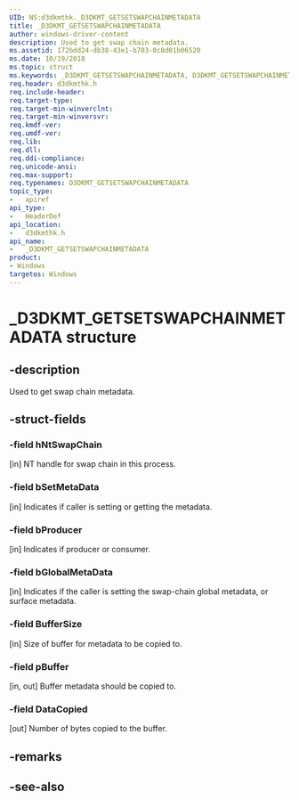 ```yaml
---
UID: NS:d3dkmthk._D3DKMT_GETSETSWAPCHAINMETADATA
title: _D3DKMT_GETSETSWAPCHAINMETADATA
author: windows-driver-content
description: Used to get swap chain metadata.
ms.assetid: 172bdd24-db38-43e1-b703-0c8d01b06520
ms.date: 10/19/2018
ms.topic: struct
ms.keywords: _D3DKMT_GETSETSWAPCHAINMETADATA, D3DKMT_GETSETSWAPCHAINMETADATA, 
req.header: d3dkmthk.h
req.include-header:
req.target-type:
req.target-min-winverclnt:
req.target-min-winversvr:
req.kmdf-ver:
req.umdf-ver:
req.lib:
req.dll:
req.ddi-compliance:
req.unicode-ansi:
req.max-support:
req.typenames: D3DKMT_GETSETSWAPCHAINMETADATA
topic_type: 
-	apiref
api_type: 
-	HeaderDef
api_location: 
-	d3dkmthk.h
api_name: 
-	_D3DKMT_GETSETSWAPCHAINMETADATA
product:
- Windows
targetos: Windows
---
```


# _D3DKMT_GETSETSWAPCHAINMETADATA structure

## -description

Used to get swap chain metadata.

## -struct-fields

### -field hNtSwapChain

[in] NT handle for swap chain in this process.

### -field bSetMetaData

[in] Indicates if caller is setting or getting the metadata.

### -field bProducer

[in] Indicates if producer or consumer.

### -field bGlobalMetaData

[in] Indicates if the caller is setting the swap-chain global metadata, or surface metadata.

### -field BufferSize

[in] Size of buffer for metadata to be copied to.

### -field pBuffer

[in, out] Buffer metadata should be copied to.

### -field DataCopied
 
[out] Number of bytes copied to the buffer.

## -remarks

## -see-also
